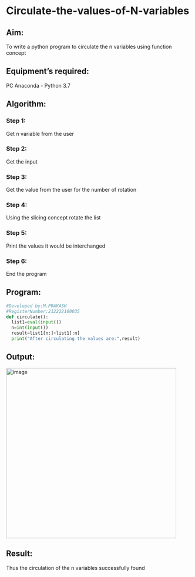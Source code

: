 # Circulate-the-values-of-N-variables

## Aim:

To write a python program to circulate the n variables using function concept

## Equipment’s required:

PC
Anaconda - Python 3.7

## Algorithm: 

### Step 1: 
Get n variable from the user

### Step 2: 
Get the input

### Step 3: 
Get the value from the user for the number of rotation

### Step 4: 
Using the slicing concept rotate the list

### Step 5:  
Print the values it would be interchanged

### Step 6: 
End the program

## Program:
```python
#Developed by:M.PRAKASH 
#RegisterNumber:212222100035
def circulate():
  list1=eval(input())
  n=int(input())
  result=list1[n:]+list1[:n]
  print("After circulating the values are:",result)
```

## Output:
<img width="463" alt="image" src="https://user-images.githubusercontent.com/118350045/227690559-cc147cb7-70bb-4e04-9db7-f6b27587a9a3.png">



## Result:

Thus the circulation of the n variables successfully found

